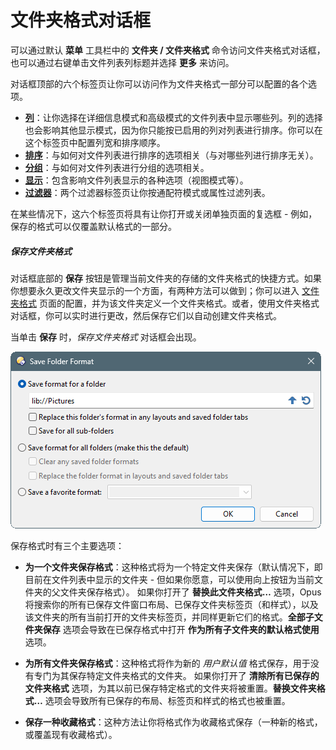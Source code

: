 # 文件夹格式对话框

可以通过默认 **菜单** 工具栏中的 **文件夹 / 文件夹格式** 命令访问文件夹格式对话框，也可以通过右键单击文件列表列标题并选择 **更多** 来访问。

对话框顶部的六个标签页让你可以访问作为文件夹格式一部分可以配置的各个选项。

- **[列](/Manual/basic_concepts/folder_options/folder_options_dialog/columns/README.zh.md)**：让你选择在详细信息模式和高级模式的文件列表中显示哪些列。列的选择也会影响其他显示模式，因为你只能按已启用的列对列表进行排序。你可以在这个标签页中配置列宽和排序顺序。
- **[排序](/Manual/basic_concepts/folder_options/folder_options_dialog/sorting.zh.md)**：与如何对文件列表进行排序的选项相关（与对哪些列进行排序无关）。
- **[分组](/Manual/basic_concepts/folder_options/folder_options_dialog/grouping.zh.md)**：与如何对文件列表进行分组的选项相关。
- **[显示](/Manual/basic_concepts/folder_options/folder_options_dialog/display.zh.md)**：包含影响文件列表显示的各种选项（视图模式等）。
- **[过滤器](/Manual/basic_concepts/folder_options/folder_options_dialog/filters.zh.md)**：两个过滤器标签页让你按通配符模式或属性过滤列表。

在某些情况下，这六个标签页将具有让你打开或关闭单独页面的复选框 - 例如，保存的格式可以仅覆盖默认格式的一部分。

##### 保存文件夹格式

对话框底部的 **保存** 按钮是管理当前文件夹的存储的文件夹格式的快捷方式。如果你想要永久更改文件夹显示的一个方面，有两种方法可以做到；你可以进入 [文件夹格式](/Manual/preferences/preferences_categories/folders/folder_formats/README.zh.md) 页面的配置，并为该文件夹定义一个文件夹格式。或者，使用文件夹格式对话框，你可以实时进行更改，然后保存它们以自动创建文件夹格式。

当单击 **保存** 时，*保存文件夹格式* 对话框会出现。

![](/Manual/images/media/13/save_format.png)

保存格式时有三个主要选项：

- **为一个文件夹保存格式**：这种格式将为一个特定文件夹保存（默认情况下，即目前在文件列表中显示的文件夹 - 但如果你愿意，可以使用向上按钮为当前文件夹的父文件夹保存格式）。
  如果你打开了 **替换此文件夹格式…** 选项，Opus 将搜索你的所有已保存文件窗口布局、已保存文件夹标签页（和样式），以及该文件夹的所有当前打开的文件夹标签页，并同样更新它们的格式。**全部子文件夹保存** 选项会导致在已保存格式中打开 **作为所有子文件夹的默认格式使用** 选项。

- **为所有文件夹保存格式**：这种格式将作为新的 *用户默认值* 格式保存，用于没有专门为其保存特定文件夹格式的文件夹。
  如果你打开了 **清除所有已保存的文件夹格式** 选项，为其以前已保存特定格式的文件夹将被重置。**替换文件夹格式…** 选项会导致所有已保存的布局、标签页和样式的格式也被重置。

- **保存一种收藏格式**：这种方法让你将格式作为收藏格式保存（一种新的格式，或覆盖现有收藏格式）。